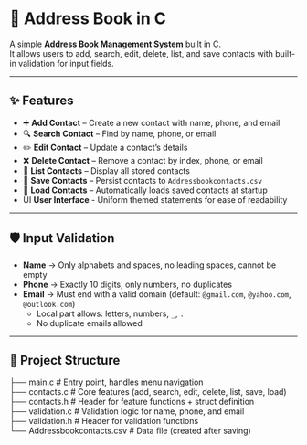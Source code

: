 # 📇 Address Book in C

A simple **Address Book Management System** built in C.  
It allows users to add, search, edit, delete, list, and save contacts with built-in validation for input fields.  

---

## ✨ Features
- ➕ **Add Contact** – Create a new contact with name, phone, and email  
- 🔍 **Search Contact** – Find by name, phone, or email  
- ✏️ **Edit Contact** – Update a contact’s details  
- ❌ **Delete Contact** – Remove a contact by index, phone, or email  
- 📜 **List Contacts** – Display all stored contacts  
- 💾 **Save Contacts** – Persist contacts to `Addressbookcontacts.csv`  
- 📂 **Load Contacts** – Automatically loads saved contacts at startup  
- UI **User Interface** - Uniform themed statements for ease of readability
---

## 🛡️ Input Validation
- **Name** → Only alphabets and spaces, no leading spaces, cannot be empty  
- **Phone** → Exactly 10 digits, only numbers, no duplicates  
- **Email** → Must end with a valid domain (default: `@gmail.com`, `@yahoo.com`, `@outlook.com`)  
  - Local part allows: letters, numbers, `_`, `.`  
  - No duplicate emails allowed  

---

## 📂 Project Structure
├── main.c # Entry point, handles menu navigation <br>
├── contacts.c # Core features (add, search, edit, delete, list, save, load)<br>
├── contacts.h # Header for feature functions + struct definition<br>
├── validation.c # Validation logic for name, phone, and email<br>
├── validation.h # Header for validation functions<br>
└── Addressbookcontacts.csv # Data file (created after saving)<br>
